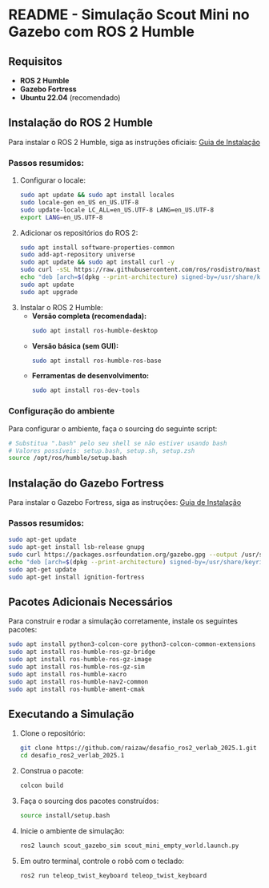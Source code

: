 # README - Simulação Scout Mini no Gazebo com ROS 2 Humble

## Requisitos

- **ROS 2 Humble**
- **Gazebo Fortress**
- **Ubuntu 22.04** (recomendado)

## Instalação do ROS 2 Humble

Para instalar o ROS 2 Humble, siga as instruções oficiais:
[Guia de Instalação](https://docs.ros.org/en/humble/Installation/Ubuntu-Install-Debs.html)

### Passos resumidos:

1. Configurar o locale:
   ```bash
   sudo apt update && sudo apt install locales
   sudo locale-gen en_US en_US.UTF-8
   sudo update-locale LC_ALL=en_US.UTF-8 LANG=en_US.UTF-8
   export LANG=en_US.UTF-8
   ```
2. Adicionar os repositórios do ROS 2:
   ```bash
   sudo apt install software-properties-common
   sudo add-apt-repository universe
   sudo apt update && sudo apt install curl -y
   sudo curl -sSL https://raw.githubusercontent.com/ros/rosdistro/master/ros.key -o /usr/share/keyrings/ros-archive-keyring.gpg
   echo "deb [arch=$(dpkg --print-architecture) signed-by=/usr/share/keyrings/ros-archive-keyring.gpg] http://packages.ros.org/ros2/ubuntu $(. /etc/os-release && echo $UBUNTU_CODENAME) main" | sudo tee /etc/apt/sources.list.d/ros2.list > /dev/null
   sudo apt update
   sudo apt upgrade
   ```
3. Instalar o ROS 2 Humble:
   - **Versão completa (recomendada):**
     ```bash
     sudo apt install ros-humble-desktop
     ```
   - **Versão básica (sem GUI):**
     ```bash
     sudo apt install ros-humble-ros-base
     ```
   - **Ferramentas de desenvolvimento:**
     ```bash
     sudo apt install ros-dev-tools
     ```

### Configuração do ambiente

Para configurar o ambiente, faça o sourcing do seguinte script:

```bash
# Substitua ".bash" pelo seu shell se não estiver usando bash
# Valores possíveis: setup.bash, setup.sh, setup.zsh
source /opt/ros/humble/setup.bash
```

## Instalação do Gazebo Fortress

Para instalar o Gazebo Fortress, siga as instruções:
[Guia de Instalação](https://gazebosim.org/docs/fortress/install_ubuntu/)

### Passos resumidos:

```bash
sudo apt-get update
sudo apt-get install lsb-release gnupg
sudo curl https://packages.osrfoundation.org/gazebo.gpg --output /usr/share/keyrings/pkgs-osrf-archive-keyring.gpg
echo "deb [arch=$(dpkg --print-architecture) signed-by=/usr/share/keyrings/pkgs-osrf-archive-keyring.gpg] http://packages.osrfoundation.org/gazebo/ubuntu-stable $(lsb_release -cs) main" | sudo tee /etc/apt/sources.list.d/gazebo-stable.list > /dev/null
sudo apt-get update
sudo apt-get install ignition-fortress
```

## Pacotes Adicionais Necessários

Para construir e rodar a simulação corretamente, instale os seguintes pacotes:

```bash
sudo apt install python3-colcon-core python3-colcon-common-extensions
sudo apt install ros-humble-ros-gz-bridge
sudo apt install ros-humble-ros-gz-image
sudo apt install ros-humble-ros-gz-sim
sudo apt install ros-humble-xacro
sudo apt install ros-humble-nav2-common
sudo apt install ros-humble-ament-cmak
```

## Executando a Simulação

1. Clone o repositório:
   ```bash
   git clone https://github.com/raizaw/desafio_ros2_verlab_2025.1.git
   cd desafio_ros2_verlab_2025.1
   ```
2. Construa o pacote:
   ```bash
   colcon build
   ```
3. Faça o sourcing dos pacotes construídos:
   ```bash
   source install/setup.bash
   ```
4. Inicie o ambiente de simulação:
   ```bash
   ros2 launch scout_gazebo_sim scout_mini_empty_world.launch.py
   ```
5. Em outro terminal, controle o robô com o teclado:
   ```bash
   ros2 run teleop_twist_keyboard teleop_twist_keyboard
   ```


